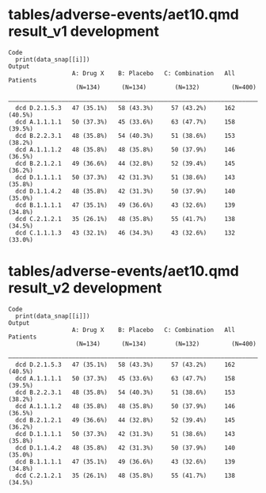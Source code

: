 # tables/adverse-events/aet10.qmd result_v1 development

    Code
      print(data_snap[[i]])
    Output
                      A: Drug X    B: Placebo   C: Combination   All Patients
                       (N=134)      (N=134)        (N=132)         (N=400)   
      ———————————————————————————————————————————————————————————————————————
      dcd D.2.1.5.3   47 (35.1%)   58 (43.3%)     57 (43.2%)     162 (40.5%) 
      dcd A.1.1.1.1   50 (37.3%)   45 (33.6%)     63 (47.7%)     158 (39.5%) 
      dcd B.2.2.3.1   48 (35.8%)   54 (40.3%)     51 (38.6%)     153 (38.2%) 
      dcd A.1.1.1.2   48 (35.8%)   48 (35.8%)     50 (37.9%)     146 (36.5%) 
      dcd B.2.1.2.1   49 (36.6%)   44 (32.8%)     52 (39.4%)     145 (36.2%) 
      dcd D.1.1.1.1   50 (37.3%)   42 (31.3%)     51 (38.6%)     143 (35.8%) 
      dcd D.1.1.4.2   48 (35.8%)   42 (31.3%)     50 (37.9%)     140 (35.0%) 
      dcd B.1.1.1.1   47 (35.1%)   49 (36.6%)     43 (32.6%)     139 (34.8%) 
      dcd C.2.1.2.1   35 (26.1%)   48 (35.8%)     55 (41.7%)     138 (34.5%) 
      dcd C.1.1.1.3   43 (32.1%)   46 (34.3%)     43 (32.6%)     132 (33.0%) 

# tables/adverse-events/aet10.qmd result_v2 development

    Code
      print(data_snap[[i]])
    Output
                      A: Drug X    B: Placebo   C: Combination   All Patients
                       (N=134)      (N=134)        (N=132)         (N=400)   
      ———————————————————————————————————————————————————————————————————————
      dcd D.2.1.5.3   47 (35.1%)   58 (43.3%)     57 (43.2%)     162 (40.5%) 
      dcd A.1.1.1.1   50 (37.3%)   45 (33.6%)     63 (47.7%)     158 (39.5%) 
      dcd B.2.2.3.1   48 (35.8%)   54 (40.3%)     51 (38.6%)     153 (38.2%) 
      dcd A.1.1.1.2   48 (35.8%)   48 (35.8%)     50 (37.9%)     146 (36.5%) 
      dcd B.2.1.2.1   49 (36.6%)   44 (32.8%)     52 (39.4%)     145 (36.2%) 
      dcd D.1.1.1.1   50 (37.3%)   42 (31.3%)     51 (38.6%)     143 (35.8%) 
      dcd D.1.1.4.2   48 (35.8%)   42 (31.3%)     50 (37.9%)     140 (35.0%) 
      dcd B.1.1.1.1   47 (35.1%)   49 (36.6%)     43 (32.6%)     139 (34.8%) 
      dcd C.2.1.2.1   35 (26.1%)   48 (35.8%)     55 (41.7%)     138 (34.5%) 

